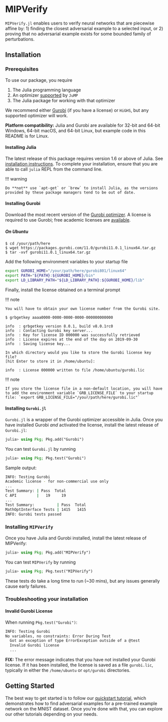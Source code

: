 # MIPVerify

`MIPVerify.jl` enables users to verify neural networks that are piecewise affine by: 1) finding the
closest adversarial example to a selected input, or 2) proving that no adversarial example exists
for some bounded family of perturbations.

## Installation

### Prerequisites

To use our package, you require

1. The Julia programming language
2. An optimizer [supported](https://jump.dev/JuMP.jl/stable/installation/#Install-a-solver) by
   `JuMP`
3. The Julia package for working with that optimizer

We recommend either [Gurobi](http://www.gurobi.com/) (if you have a license) or `HiGHS`, but any
supported optimizer will work.

**Platform compatibility:** Julia and Gurobi are available for 32-bit and 64-bit Windows, 64-bit
macOS, and 64-bit Linux, but example code in this README is for Linux.

#### Installing Julia

The latest release of this package requires version 1.6 or above of Julia. See
[installation instructions](https://julialang.org/downloads/). To complete your installation, ensure
that you are able to call `julia` REPL from the command line.

!!! warning

    Do **not** use `apt-get` or `brew` to install Julia, as the versions provided by these package managers tend to be out of date.

#### Installing Gurobi

Download the most recent version of the
[Gurobi optimizer](https://www.gurobi.com/downloads/gurobi-software/). A license is required to use
Gurobi; free academic licenses are
[available](https://www.gurobi.com/academia/academic-program-and-licenses/).

##### On Ubuntu

```console
$ cd /your/path/here
$ wget https://packages.gurobi.com/11.0/gurobi11.0.1_linux64.tar.gz
$ tar -xvf gurobi11.0.1_linux64.tar.gz
```

Add the following environment variables to your startup file

```sh
export GUROBI_HOME="/your/path/here/gurobi801/linux64"
export PATH="${PATH}:${GUROBI_HOME}/bin"
export LD_LIBRARY_PATH="${LD_LIBRARY_PATH}:${GUROBI_HOME}/lib"
```

Finally, install the license obtained on a terminal prompt

!!! note

    You will have to obtain your own license number from the Gurobi site.

```console
$ grbgetkey aaaa0000-0000-0000-0000-000000000000

info  : grbgetkey version 8.0.1, build v8.0.1rc0
info  : Contacting Gurobi key server...
info  : Key for license ID 000000 was successfully retrieved
info  : License expires at the end of the day on 2019-09-30
info  : Saving license key...

In which directory would you like to store the Gurobi license key file?
[hit Enter to store it in /home/ubuntu]:

info  : License 000000 written to file /home/ubuntu/gurobi.lic
```

!!! note

    If you store the license file in a non-default location, you will have to add the environment variable `GRB_LICENSE_FILE` to your startup file: `export GRB_LICENSE_FILE="/your/path/here/gurobi.lic"`

#### Installing `Gurobi.jl`

`Gurobi.jl` is a wrapper of the Gurobi optimizer accessible in Julia. Once you have installed Gurobi
_and_ activated the license, install the latest release of `Gurobi.jl`:

```julia
julia> using Pkg; Pkg.add("Gurobi")
```

You can test `Gurobi.jl` by running

```julia
julia> using Pkg; Pkg.test("Gurobi")
```

Sample output:

```sh
INFO: Testing Gurobi
Academic license - for non-commercial use only
...
Test Summary: | Pass  Total
C API         |   19     19
...
Test Summary:          | Pass  Total
MathOptInterface Tests | 1415   1415
INFO: Gurobi tests passed
```

### Installing `MIPVerify`

Once you have Julia and Gurobi installed, install the latest release of MIPVerify:

```julia
julia> using Pkg; Pkg.add("MIPVerify")
```

You can test `MIPVerify` by running

```julia
julia> using Pkg; Pkg.test("MIPVerify")
```

These tests do take a long time to run (~30 mins), but any issues generally cause early failures.

### Troubleshooting your installation

#### Invalid Gurobi License

When running `Pkg.test("Gurobi")`:

```sh
INFO: Testing Gurobi
No variables, no constraints: Error During Test
  Got an exception of type ErrorException outside of a @test
  Invalid Gurobi license
  ...
```

**FIX:** The error message indicates that you have not installed your Gurobi license. If it has been
installed, the license is saved as a file `gurobi.lic`, typically in either the `/home/ubuntu` or
`opt/gurobi` directories.

## Getting Started

The best way to get started is to follow our
[quickstart tutorial](https://nbviewer.jupyter.org/github/vtjeng/MIPVerify.jl/blob/master/examples/00_quickstart.ipynb),
which demonstrates how to find adversarial examples for a pre-trained example network on the MNIST
dataset. Once you're done with that, you can explore our other tutorials depending on your needs.
